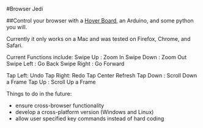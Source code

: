 #Browser Jedi

##Control your browser with a [Hover Board](http://www.hoverlabs.co), an Arduino, and some python you will.

Currently it only works on a Mac and was tested on Firefox, Chrome, and Safari.

Current Functions include:
Swipe Up : Zoom In
Swipe Down : Zoom Out
Swipe Left : Go Back
Swipe Right : Go Forward

Tap Left: Undo
Tap Right: Redo
Tap Center Refresh
Tap Down : Scroll Down a Frame
Tap Up : Scroll Up a Frame

Things to do in the future:
- ensure cross-browser functionality
- develop a cross-platform version (Windows and Linux)
- allow user specified key commands instead of hard coding